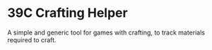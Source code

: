 # 39C Crafting Helper

A simple and generic tool for games with crafting, to track materials required to craft.